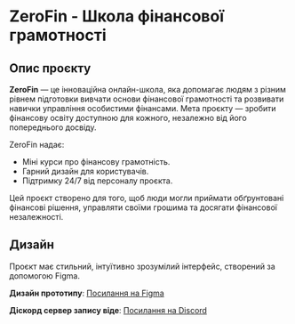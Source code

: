 # ZeroFin - Школа фінансової грамотності

## Опис проєкту

**ZeroFin** — це інноваційна онлайн-школа, яка допомагає людям з різним рівнем підготовки вивчати основи фінансової грамотності та розвивати навички управління особистими фінансами. Мета проєкту — зробити фінансову освіту доступною для кожного, незалежно від його попереднього досвіду.

ZeroFin надає:
- Міні курси про фінансову грамотність.
- Гарний дизайн для користувачів.
- Підтримку 24/7 від персоналу проєкта.

Цей проєкт створено для того, щоб люди могли приймати обґрунтовані фінансові рішення, управляти своїми грошима та досягати фінансової незалежності.

## Дизайн

Проєкт має стильний, інтуїтивно зрозумілий інтерфейс, створений за допомогою Figma.

**Дизайн прототипу**: [Посилання на Figma](https://www.figma.com/design/0ctL92uT3ZyKbJE2nylNE5/ZeroFin?node-id=0-1&t=aTj7MzHhT5OMTu1W-1)

**Діскорд сервер запису віде**: [Посилання на Discord](https://discord.com/invite/myt4ENEt5k)
